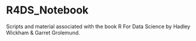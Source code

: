 # R4DS_Notebook
Scripts and material associated with the book R For Data Science by Hadley Wickham &amp; Garret Grolemund.
